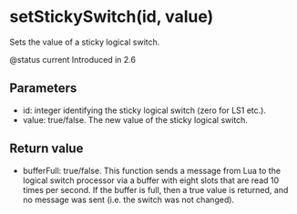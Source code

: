 # setStickySwitch(id, value)

Sets the value of a sticky logical switch.

@status current Introduced in 2.6

## Parameters

* id: integer identifying the sticky logical switch (zero for LS1 etc.).
* value: true/false. The new value of the sticky logical switch.

## Return value

* bufferFull: true/false. This function sends a message from Lua to the logical switch processor via a buffer with eight slots that are read 10 times per second. If the buffer is full, then a true value is returned, and no message was sent (i.e. the switch was not changed).
